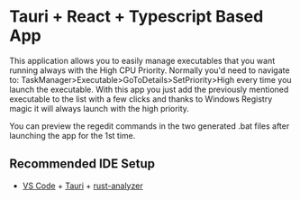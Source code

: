 # Tauri + React + Typescript Based App

This application allows you to easily manage executables that you want running always with the High CPU Priority. Normally you'd need to navigate to: TaskManager>Executable>GoToDetails>SetPriority>High every time you launch the executable. With this app you just add the previously mentioned executable to the list with a few clicks and thanks to Windows Registry magic it will always launch with the high priority.

You can preview the regedit commands in the two generated .bat files after launching the app for the 1st time.

## Recommended IDE Setup

- [VS Code](https://code.visualstudio.com/) + [Tauri](https://marketplace.visualstudio.com/items?itemName=tauri-apps.tauri-vscode) + [rust-analyzer](https://marketplace.visualstudio.com/items?itemName=rust-lang.rust-analyzer)
